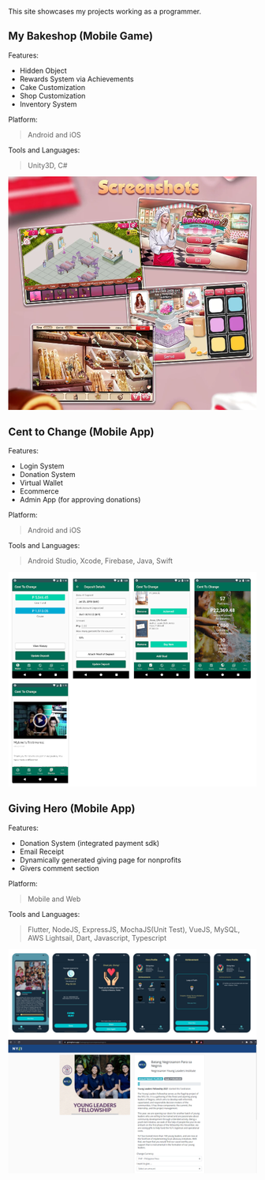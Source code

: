 This site showcases my projects working as a programmer.

## My Bakeshop (Mobile Game)
Features:
- Hidden Object
- Rewards System via Achievements
- Cake Customization
- Shop Customization
- Inventory System

Platform:
> Android and iOS

Tools and Languages:
> Unity3D, C#

![My Bakeshop](https://github.com/kosenshou/kosenshou.github.io/blob/main/files/ss-mybakeshop.png?raw=true)

## Cent to Change (Mobile App)
Features:
- Login System
- Donation System
- Virtual Wallet
- Ecommerce
- Admin App (for approving donations)

Platform:
> Android and iOS

Tools and Languages:
> Android Studio, Xcode, Firebase, Java, Swift

![Cent to Change](https://github.com/kosenshou/kosenshou.github.io/blob/main/files/ss-centtochange.png?raw=true)

## Giving Hero (Mobile App)
Features:
- Donation System (integrated payment sdk)
- Email Receipt
- Dynamically generated giving page for nonprofits
- Givers comment section

Platform:
> Mobile and Web

Tools and Languages:
> Flutter, NodeJS, ExpressJS, MochaJS(Unit Test), VueJS, MySQL, AWS Lightsail, Dart, Javascript, Typescript

![Giving Hero Mobile App](https://github.com/kosenshou/kosenshou.github.io/blob/main/files/ss-givinghero.png?raw=true)
![Giving Hero Web](https://github.com/kosenshou/kosenshou.github.io/blob/main/files/ss-givinghero2.png?raw=true)

